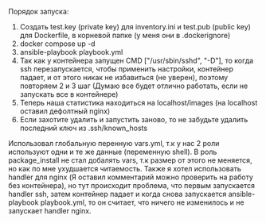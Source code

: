 Порядок запуска:
1) Создать test.key (private key) для inventory.ini и test.pub (public key) для Dockerfile, в корневой папке (у меня они в .dockerignore)
2) docker compose up -d
3) ansible-playbook playbook.yml
4) Так как у контейнера запущен CMD ["/usr/sbin/sshd", "-D"], то когда ssh перезапускается, чтобы применить настройки, контейнер падает, и от этого никак не избавиться (не уверен), поэтому повторяем 2 и 3 шаг (Думаю все будет отлично работать, если не запускать все в контейнере)
5) Теперь наша статистика находиться на localhost/images (на localhost оставил дефолтный nginx)
6) Если захотите удалить и запустить заново, то не забудьте удалить последний ключ из .ssh/known_hosts

Использовал глобальную перенную vars.yml, т.к у нас 2 роли используют одни и те же данные (переменную shell). В роль package_install не стал добалять vars, т.к размер от этого не меняется, но как по мне ухудшается читаемость. Также я хотел использовать handler для nginx (Я оставил комментарий можно проверить на работу без контейнера), но тут происходит проблема, что первым запускается handler ssh, затем контейнер падает и когда снова запускается ansible-playbook playbook.yml, то он считает, что ничего не изменилось и не запускает handler nginx.
